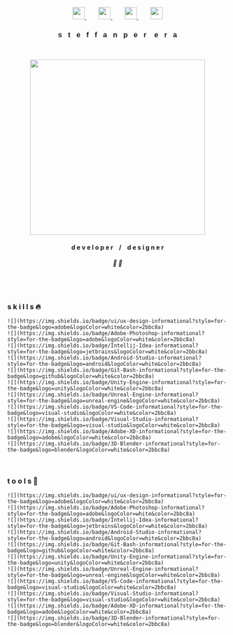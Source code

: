 <link href="https://allfont.net/allfont.css?fonts=electroharmonix" rel="stylesheet" type="text/css" />

<!--

Here are some ideas to get you started:

- 🔭 I’m currently working on ...
- 🌱 I’m currently learning ...
- 👯 I’m looking to collaborate on ...
- 🤔 I’m looking for help with ...
- 💬 Ask me about ...
- 📫 How to reach me: ...
- 😄 Pronouns: ...
- ⚡ Fun fact: ...

- user space -

  gif 1 - src="https://media.giphy.com/media/dxODB9UE879RDqAh3o/giphy.gif"
  gif 2 - src="https://media.giphy.com/media/fWpU2nQmUKvRct4c1u/giphy.gif"

-->

<p align="center"> 
  <a href="https://twitter.com/steffanperera">
    <img height="28" src="https://img.icons8.com/fluent-systems-regular/48/000000/twitter.png">
  </a>
    &nbsp;&nbsp;&nbsp;&nbsp;&nbsp;&nbsp;
  <a href="https://instagram.com/steffanperera">
    <img height="28" src="https://img.icons8.com/material-outlined/48/000000/instagram-new.png">
  </a>
    &nbsp;&nbsp;&nbsp;&nbsp;&nbsp;&nbsp;
  <a href="https://www.behance.net/steffanperera">
    <img height="28" src="https://img.icons8.com/windows/32/000000/behance.png">
  </a>
    &nbsp;&nbsp;&nbsp;&nbsp;&nbsp;&nbsp;
  <a href="https://dribbble.com/steffanperera">
    <img height="28" src="https://img.icons8.com/windows/64/000000/dribbble.png">
  </a>
</p>

<div align="center">
  <h3 style="text-align:center; font-family: arial;">
    s&nbsp;&nbsp;&nbsp;t&nbsp;&nbsp;&nbsp;e&nbsp;&nbsp;&nbsp;f&nbsp;&nbsp;&nbsp;f&nbsp;&nbsp;&nbsp;a&nbsp;&nbsp;&nbsp;n&nbsp;&nbsp;&nbsp;p&nbsp;&nbsp;&nbsp;e&nbsp;&nbsp;&nbsp;r
    &nbsp;&nbsp;&nbsp;e&nbsp;&nbsp;&nbsp;r&nbsp;&nbsp;&nbsp;a
  </h3>
  <br>
  <p align="center">
    <img height="400" src="https://media.giphy.com/media/fWpU2nQmUKvRct4c1u/giphy.gif">
  </p>
  <h4 style="text-align:center">
    d e v e l o p e r&nbsp;&nbsp;&nbsp;&nbsp;/&nbsp;&nbsp;&nbsp;&nbsp;d e s i g n e r
  </h4>
  <h5 style="text-align:center">🌺 🌿</h5>
  <br>
</div>

<div>
  <br>
  
  <h3>s k i l l s 🔥</h3>

    ![](https://img.shields.io/badge/ui/ux-design-informational?style=for-the-badge&logo=adobe&logoColor=white&color=2bbc8a)
    ![](https://img.shields.io/badge/Adobe-Photoshop-informational?style=for-the-badge&logo=adobe&logoColor=white&color=2bbc8a)
    ![](https://img.shields.io/badge/Intellij-Idea-informational?style=for-the-badge&logo=jetbrains&logoColor=white&color=2bbc8a)
    ![](https://img.shields.io/badge/Android-Studio-informational?style=for-the-badge&logo=android&logoColor=white&color=2bbc8a)
    ![](https://img.shields.io/badge/Git-Bash-informational?style=for-the-badge&logo=github&logoColor=white&color=2bbc8a)
    ![](https://img.shields.io/badge/Unity-Engine-informational?style=for-the-badge&logo=unity&logoColor=white&color=2bbc8a)
    ![](https://img.shields.io/badge/Unreal-Engine-informational?style=for-the-badge&logo=unreal-engine&logoColor=white&color=2bbc8a)
    ![](https://img.shields.io/badge/VS-Code-informational?style=for-the-badge&logo=visual-studio&logoColor=white&color=2bbc8a)
    ![](https://img.shields.io/badge/Visual-Studio-informational?style=for-the-badge&logo=visual-studio&logoColor=white&color=2bbc8a)
    ![](https://img.shields.io/badge/Adobe-XD-informational?style=for-the-badge&logo=adobe&logoColor=white&color=2bbc8a)
    ![](https://img.shields.io/badge/3D-Blender-informational?style=for-the-badge&logo=blender&logoColor=white&color=2bbc8a)

  <br>

  <h3>t o o l s 💎</h3>

    ![](https://img.shields.io/badge/ui/ux-design-informational?style=for-the-badge&logo=adobe&logoColor=white&color=2bbc8a)
    ![](https://img.shields.io/badge/Adobe-Photoshop-informational?style=for-the-badge&logo=adobe&logoColor=white&color=2bbc8a)
    ![](https://img.shields.io/badge/Intellij-Idea-informational?style=for-the-badge&logo=jetbrains&logoColor=white&color=2bbc8a)
    ![](https://img.shields.io/badge/Android-Studio-informational?style=for-the-badge&logo=android&logoColor=white&color=2bbc8a)
    ![](https://img.shields.io/badge/Git-Bash-informational?style=for-the-badge&logo=github&logoColor=white&color=2bbc8a)
    ![](https://img.shields.io/badge/Unity-Engine-informational?style=for-the-badge&logo=unity&logoColor=white&color=2bbc8a)
    ![](https://img.shields.io/badge/Unreal-Engine-informational?style=for-the-badge&logo=unreal-engine&logoColor=white&color=2bbc8a)
    ![](https://img.shields.io/badge/VS-Code-informational?style=for-the-badge&logo=visual-studio&logoColor=white&color=2bbc8a)
    ![](https://img.shields.io/badge/Visual-Studio-informational?style=for-the-badge&logo=visual-studio&logoColor=white&color=2bbc8a)
    ![](https://img.shields.io/badge/Adobe-XD-informational?style=for-the-badge&logo=adobe&logoColor=white&color=2bbc8a)
    ![](https://img.shields.io/badge/3D-Blender-informational?style=for-the-badge&logo=blender&logoColor=white&color=2bbc8a)
  
  <br>
</div>
